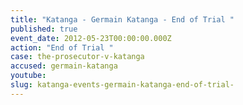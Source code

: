 ```yaml
---
title: "Katanga - Germain Katanga - End of Trial "
published: true
event_date: 2012-05-23T00:00:00.000Z
action: "End of Trial "
case: the-prosecutor-v-katanga
accused: germain-katanga
youtube:
slug: katanga-events-germain-katanga-end-of-trial-
---
```


